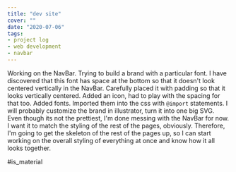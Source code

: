 ```yaml
---
title: "dev site"
cover: ""
date: "2020-07-06"
tags:
- project log
- web development
- navbar
---
```


Working on the NavBar. Trying to build a brand with a particular font. I have discovered that this font has space at the bottom so that it doesn't look centered vertically in the NavBar. Carefully placed it with padding so that it looks vertically centered.
Added an icon, had to play with the spacing for that too.
Added fonts. Imported them into the css with `@import` statements.
I will probably customize the brand in illustrator, turn it into one big SVG.
Even though its not the prettiest, I'm done messing with the NavBar for now. I want it to match the styling of the rest of the pages, obviously. Therefore, I'm going to get the skeleton of the rest of the pages up, so I can start working on the overall styling of everything at once and know how it all looks together.

#is_material